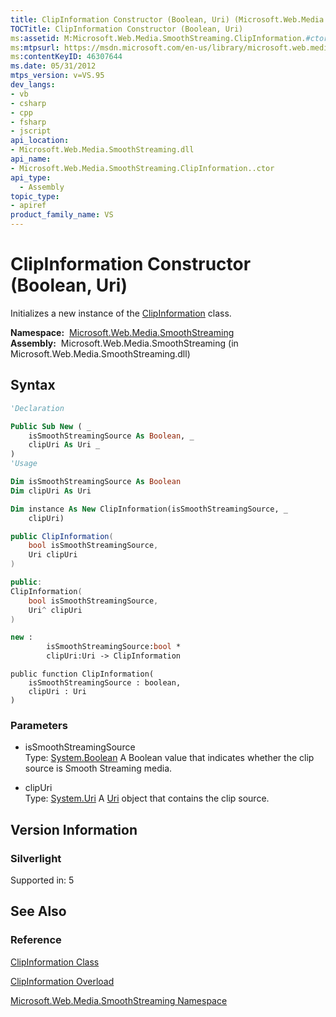 ```yaml
---
title: ClipInformation Constructor (Boolean, Uri) (Microsoft.Web.Media.SmoothStreaming)
TOCTitle: ClipInformation Constructor (Boolean, Uri)
ms:assetid: M:Microsoft.Web.Media.SmoothStreaming.ClipInformation.#ctor(System.Boolean,System.Uri)
ms:mtpsurl: https://msdn.microsoft.com/en-us/library/microsoft.web.media.smoothstreaming.clipinformation.clipinformation(v=VS.95)
ms:contentKeyID: 46307644
ms.date: 05/31/2012
mtps_version: v=VS.95
dev_langs:
- vb
- csharp
- cpp
- fsharp
- jscript
api_location:
- Microsoft.Web.Media.SmoothStreaming.dll
api_name:
- Microsoft.Web.Media.SmoothStreaming.ClipInformation..ctor
api_type:
  - Assembly
topic_type:
- apiref
product_family_name: VS
---
```


# ClipInformation Constructor (Boolean, Uri)

Initializes a new instance of the [ClipInformation](clipinformation-class-microsoft-web-media-smoothstreaming_1.md) class.

**Namespace:**  [Microsoft.Web.Media.SmoothStreaming](microsoft-web-media-smoothstreaming-namespace_1.md)  
**Assembly:**  Microsoft.Web.Media.SmoothStreaming (in Microsoft.Web.Media.SmoothStreaming.dll)

## Syntax

```vb
'Declaration

Public Sub New ( _
    isSmoothStreamingSource As Boolean, _
    clipUri As Uri _
)
'Usage

Dim isSmoothStreamingSource As Boolean
Dim clipUri As Uri

Dim instance As New ClipInformation(isSmoothStreamingSource, _
    clipUri)
```

```csharp
public ClipInformation(
    bool isSmoothStreamingSource,
    Uri clipUri
)
```

```cpp
public:
ClipInformation(
    bool isSmoothStreamingSource, 
    Uri^ clipUri
)
```

``` fsharp
new : 
        isSmoothStreamingSource:bool * 
        clipUri:Uri -> ClipInformation
```

```jscript
public function ClipInformation(
    isSmoothStreamingSource : boolean, 
    clipUri : Uri
)
```

### Parameters

  - isSmoothStreamingSource  
    Type: [System.Boolean](https://msdn.microsoft.com/library/a28wyd50\(v=vs.95\))  
    A Boolean value that indicates whether the clip source is Smooth Streaming media.

<!-- end list -->

  - clipUri  
    Type: [System.Uri](https://msdn.microsoft.com/library/txt7706a\(v=vs.95\))  
    A [Uri](https://msdn.microsoft.com/library/txt7706a\(v=vs.95\)) object that contains the clip source.

## Version Information

### Silverlight

Supported in: 5  

## See Also

### Reference

[ClipInformation Class](clipinformation-class-microsoft-web-media-smoothstreaming_1.md)

[ClipInformation Overload](clipinformation-constructor-microsoft-web-media-smoothstreaming_1.md)

[Microsoft.Web.Media.SmoothStreaming Namespace](microsoft-web-media-smoothstreaming-namespace_1.md)

